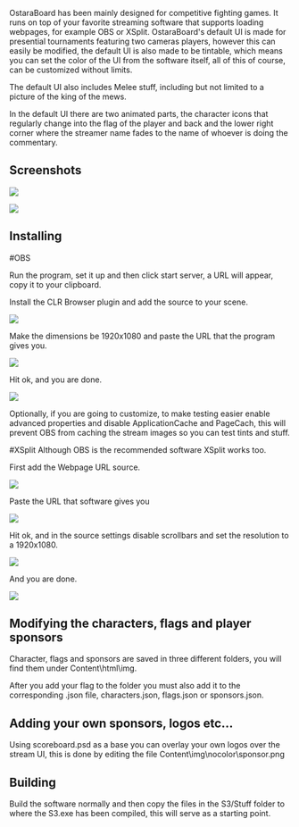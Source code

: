 
OstaraBoard has been mainly designed for competitive fighting games. It runs on top of your favorite streaming software that supports loading webpages, for example OBS or XSplit.
OstaraBoard's default UI is made for presential tournaments featuring two cameras players, however this can easily be modified, the default UI is also made to be tintable, which means you can set the color of the UI from the software itself, all of this of course, can be customized without limits.

The default UI also includes Melee stuff, including but not limited to a picture of the king of the mews.

In the default UI there are two animated parts, the character icons that regularly change into the flag of the player and back and the lower right corner where the streamer name fades to the name of whoever is doing the commentary.
## Screenshots
![](http://i.imgur.com/aLwu2ka.png)

![](http://i.imgur.com/xuOvFzo.jpg)

## Installing

#OBS

Run the program, set it up and then click start server, a URL will appear, copy it to your clipboard.

Install the CLR Browser plugin and add the source to your scene.

![](http://i.imgur.com/OffF67T.png)

Make the dimensions be 1920x1080 and paste the URL that the program gives you.

![](http://i.imgur.com/Z8mzZyW.png)

Hit ok, and you are done.

![](http://i.imgur.com/RpTZ4Dw.png)

Optionally, if you are going to customize, to make testing easier enable advanced properties and disable ApplicationCache and PageCach, this will prevent OBS from caching the stream images so you can test tints and stuff.

#XSplit
Although OBS is the recommended software XSplit works too.

First add the Webpage URL source.

![](http://i.imgur.com/4VPl84d.png)

Paste the URL that software gives you

![](http://i.imgur.com/hKSOQ3l.png)

Hit ok, and in the source settings disable scrollbars and set the resolution to a 1920x1080.



![](http://i.imgur.com/Cnch0yY.png)

And you are done.

![](http://i.imgur.com/Rv6ZLwg.jpg)

## Modifying the characters, flags and player sponsors
Character, flags and sponsors are saved in three different folders, you will find them under Content\html\img.

After you add your flag to the folder you must also add it to the corresponding .json file, characters.json, flags.json or sponsors.json.

## Adding your own sponsors, logos etc...
Using scoreboard.psd as a base you can overlay your own logos over the stream UI, this is done by editing the file Content\img\nocolor\sponsor.png

## Building
Build  the software normally and then copy the files in the S3/Stuff folder to where the S3.exe has been compiled, this will serve as a starting point.
